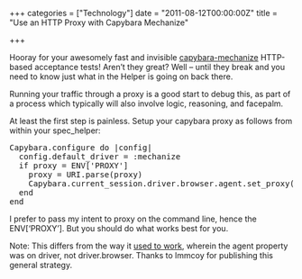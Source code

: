 +++
categories = ["Technology"]
date = "2011-08-12T00:00:00Z"
title = "Use an HTTP Proxy with Capybara Mechanize"

+++

<p>Hooray for your awesomely fast and invisible <a href="https://github.com/jeroenvandijk/capybara-mechanize">capybara-mechanize</a> HTTP-based acceptance tests! Aren&rsquo;t they great? Well &ndash; until they break and you need to know just what in the Helper is going on back there.</p>

<p>Running your traffic through a proxy is a good start to debug this, as part of a process which typically will also involve logic, reasoning, and facepalm.</p>

<p>At least the first step is painless. Setup your capybara proxy as follows from within your spec_helper:</p>

<div class="CodeRay">
  <div class="code"><pre><span class="constant">Capybara</span>.configure <span class="keyword">do</span> |config|
  config.default_driver = <span class="symbol">:mechanize</span>
  <span class="keyword">if</span> proxy = <span class="predefined-constant">ENV</span>[<span class="string"><span class="delimiter">'</span><span class="content">PROXY</span><span class="delimiter">'</span></span>]
    proxy = <span class="constant">URI</span>.parse(proxy)
    <span class="constant">Capybara</span>.current_session.driver.browser.agent.set_proxy(proxy.host, proxy.port)
  <span class="keyword">end</span>
<span class="keyword">end</span></pre></div>
</div>


<p>I prefer to pass my intent to proxy on the command line, hence the ENV[&lsquo;PROXY&rsquo;]. But you should do what works best for you.</p>

<p>Note: This differs from the way it <a href="http://fineshambles.wordpress.com/2010/11/05/mechanize-capybara-and-a-http-proxy">used to work</a>, wherein the agent property was on driver, not driver.browser. Thanks to lmmcoy for publishing this general strategy.</p>

